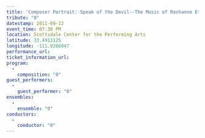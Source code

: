 ```yaml
---
title: 'Composer Portrait: Speak of the Devil--The Music of Roshanne Etezady'
tribute: "0"
datestamp: 2011-09-12
event_time: 07:30 PM
location: Scottsdale Center for the Performing Arts
latitude: 33.4913125
longitude: -111.9266047
performance_url: 
ticket_information_url: 
program: 
  -
    composition: "0"
guest_performers: 
  -
    guest_performer: "0"
ensembles: 
  -
    ensemble: "0"
conductors: 
  -
    conductor: "0"
---
```

